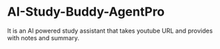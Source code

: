 # AI-Study-Buddy-AgentPro
It is an AI powered study assistant that takes youtube URL and provides with notes and summary.
